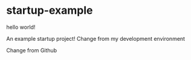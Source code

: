 # startup-example

hello world!

An example startup project!
Change from my development environment

Change from Github
